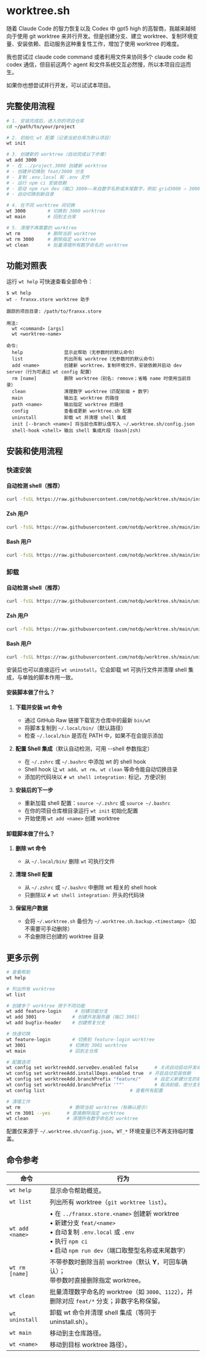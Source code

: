 # worktree.sh

随着 Claude Code 的智力恢复以及 Codex 中 gpt5 high 的高智商，我越来越倾向于使用 git worktree 来并行开发。但是创建分支、建立 worktree、复制环境变量、安装依赖、启动服务这种重复性工作，增加了使用 worktree 的难度。

我也尝试过 claude code command 或者利用文件来协同多个 claude code 和 codex 通信，但目前这两个 agent 和文件系统交互必然慢，所以本项目应运而生。

如果你也想尝试并行开发，可以试试本项目。

## 完整使用流程

```bash
# 1. 安装完成后，进入你的项目仓库
cd ~/path/to/your/project

# 2. 初始化 wt 配置（记录当前仓库为默认项目）
wt init

# 3. 创建新的 worktree（自动完成以下步骤）
wt add 3000
# - 在 ../project.3000 创建新 worktree
# - 创建并切换到 feat/3000 分支
# - 复制 .env.local 和 .env 文件
# - 运行 npm ci 安装依赖
# - 启动 npm run dev（端口 3000——来自数字名称或末尾数字，例如 grid3000 ⇒ 3000）
# - 自动切换到新目录

# 4. 在不同 worktree 间切换
wt 3000        # 切换到 3000 worktree
wt main        # 回到主仓库

# 5. 清理不再需要的 worktree
wt rm          # 删除当前 worktree
wt rm 3000     # 删除指定 worktree
wt clean       # 批量清理所有数字命名的 worktree
```

## 功能对照表

运行 `wt help` 可快速查看全部命令：

```text
$ wt help
wt - franxx.store worktree 助手

跟踪的项目目录: /path/to/franxx.store

用法:
  wt <command> [args]
  wt <worktree-name>

命令:
  help               显示此帮助（无参数时的默认命令）
  list               列出所有 worktree（无参数时的默认命令）
  add <name>         创建新 worktree，复制环境文件、安装依赖并启动 dev server（行为可通过 wt config 配置）
  rm [name]          删除 worktree（别名: remove；省略 name 时使用当前目录）
  clean              清理数字 worktree（匹配前缀 + 数字）
  main               输出主 worktree 的路径
  path <name>        输出指定 worktree 的路径
  config             查看或更新 worktree.sh 配置
  uninstall          卸载 wt 并清理 shell 集成
  init [--branch <name>] 将当前仓库默认值写入 ~/.worktree.sh/config.json
  shell-hook <shell> 输出 shell 集成片段 (bash|zsh)

```

## 安装和使用流程

### 快速安装

#### 自动检测 shell（推荐）

```bash
curl -fsSL https://raw.githubusercontent.com/notdp/worktree.sh/main/install.sh | bash
```

#### Zsh 用户

```bash
curl -fsSL https://raw.githubusercontent.com/notdp/worktree.sh/main/install.sh | bash -s -- --shell zsh
```

#### Bash 用户

```bash
curl -fsSL https://raw.githubusercontent.com/notdp/worktree.sh/main/install.sh | bash -s -- --shell bash
```

### 卸载

#### 自动检测 shell（推荐）

```bash
curl -fsSL https://raw.githubusercontent.com/notdp/worktree.sh/main/uninstall.sh | bash
```

#### Zsh 用户

```bash
curl -fsSL https://raw.githubusercontent.com/notdp/worktree.sh/main/uninstall.sh | bash -s -- --shell zsh
```

#### Bash 用户

```bash
curl -fsSL https://raw.githubusercontent.com/notdp/worktree.sh/main/uninstall.sh | bash -s -- --shell bash
```

安装后也可以直接运行 `wt uninstall`，它会卸载 wt 可执行文件并清理 shell 集成，与单独的脚本作用一致。

#### 安装脚本做了什么？

1. **下载并安装 wt 命令**
   - 通过 GitHub Raw 链接下载官方仓库中的最新 `bin/wt`
   - 将脚本复制到 `~/.local/bin/`（默认路径）
   - 检查 `~/.local/bin` 是否在 PATH 中，如果不在会提示添加

2. **配置 Shell 集成**（默认自动检测，可用 --shell 参数指定）
   - 在 `~/.zshrc` 或 `~/.bashrc` 中添加 wt 的 shell hook
   - Shell hook 让 `wt add`、`wt rm`、`wt clean` 等命令能自动切换目录
   - 添加的代码块以 `# wt shell integration:` 标记，方便识别

3. **安装后的下一步**
   - 重新加载 shell 配置：`source ~/.zshrc` 或 `source ~/.bashrc`
   - 在你的项目仓库根目录运行 `wt init` 初始化配置
   - 开始使用 `wt add <name>` 创建 worktree

#### 卸载脚本做了什么？

1. **删除 wt 命令**
   - 从 `~/.local/bin/` 删除 `wt` 可执行文件

2. **清理 Shell 配置**
   - 从 `~/.zshrc` 或 `~/.bashrc` 中删除 wt 相关的 shell hook
   - 只删除以 `# wt shell integration:` 开头的代码块

3. **保留用户数据**
   - 会将 `~/.worktree.sh` 备份为 `~/.worktree.sh.backup.<timestamp>`（如不需要可手动删除）
   - 不会删除已创建的 worktree 目录

## 更多示例

```bash
# 查看帮助
wt help

# 列出所有 worktree
wt list

# 创建多个 worktree 用于不同功能
wt add feature-login     # 创建功能分支
wt add 3001             # 创建开发服务器（端口 3001）
wt add bugfix-header    # 创建修复分支

# 快速切换
wt feature-login        # 切换到 feature-login worktree
wt 3001                # 切换到 3001 worktree
wt main                # 回到主仓库

# 配置选项
wt config set worktreeAdd.serveDev.enabled false      # 关闭自动启动开发命令
wt config set worktreeAdd.installDeps.enabled true  # 开启自动安装依赖
wt config set worktreeAdd.branchPrefix "feature/"     # 自定义新建分支的前缀
wt config set worktreeAdd.branchPrefix '""'           # 取消前缀，使分支名与 worktree 一致
wt config list                               # 查看所有配置

# 清理工作
wt rm                  # 删除当前 worktree（有确认提示）
wt rm 3001 --yes      # 直接删除指定 worktree
wt clean              # 清理所有数字命名的 worktree
```

配置仅来源于 `~/.worktree.sh/config.json`，`WT_*` 环境变量已不再支持临时覆盖。

## 命令参考

| 命令            | 行为                                                                                                                                                          |
| --------------- | ------------------------------------------------------------------------------------------------------------------------------------------------------------- |
| `wt help`       | 显示命令帮助概览。                                                                                                                                            |
| `wt list`       | 列出所有 worktree（`git worktree list`）。                                                                                                                    |
| `wt add <name>` | • 在 `../franxx.store.<name>` 创建新 worktree<br>• 新建分支 `feat/<name>`<br>• 自动复制 `.env.local` 或 `.env`<br>• 执行 `npm ci`<br>• 启动 `npm run dev`（端口取整型名称或末尾数字）<br> |
| `wt rm [name]`  | 不带参数时删除当前 worktree（默认 **Y**，可回车确认）；<br> 带参数时直接删除指定 worktree。                                                                   |
| `wt clean`      | 批量清理数字命名的 worktree（如 `3000`、`1122`），并删除对应 `feat/*` 分支；非数字名称保留。                                                                  |
| `wt uninstall`  | 卸载 wt 命令并清理 shell 集成（等同于 uninstall.sh）。                                                                             |
| `wt main`       | 移动到主仓库路径。                                                                                                                                            |
| `wt <name>`     | 移动到目标 worktree 路径）。                                                                                                                                  |
